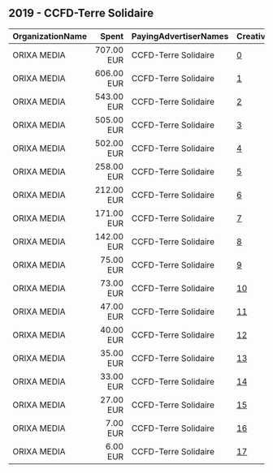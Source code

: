 ## 2019 - CCFD-Terre Solidaire 
|OrganizationName|Spent|PayingAdvertiserNames|CreativeUrls|Impressions|Genders|AgeBrackets|CountryCodes|BillingAddresses|CandidateBallotInformation|
|:---|---:|:---|:---|---:|:---|:---|:---|:---|:---|
|ORIXA MEDIA|707.00 EUR|CCFD-Terre Solidaire|[0](https://www.snap.com/political-ads/asset/b416b90166c1b8bf4397b4c41ce3f7f0b8efe61191b3cd7fcba222302d577eba?mediaType=mp4)|469,173||17+|france|"79 Boulevard Richard Lenoir,PARIS,75011,FR"||
|ORIXA MEDIA|606.00 EUR|CCFD-Terre Solidaire|[1](https://www.snap.com/political-ads/asset/228c67c87e61257b6e3da34f161a9c20cf2548f0a2cf0b48284a95b6861e6d57?mediaType=mp4)|561,744||17+|france|"79 Boulevard Richard Lenoir,PARIS,75011,FR"||
|ORIXA MEDIA|543.00 EUR|CCFD-Terre Solidaire|[2](https://www.snap.com/political-ads/asset/fb0ddb1a8f0c6315daf9cfad0f6a4768c6bdf21185968cdd1985c55b45e5ba56?mediaType=mp4)|757,891||17+|france|"79 Boulevard Richard Lenoir,PARIS,75011,FR"||
|ORIXA MEDIA|505.00 EUR|CCFD-Terre Solidaire|[3](https://www.snap.com/political-ads/asset/fb0ddb1a8f0c6315daf9cfad0f6a4768c6bdf21185968cdd1985c55b45e5ba56?mediaType=mp4)|646,878||17+|france|"79 Boulevard Richard Lenoir,PARIS,75011,FR"||
|ORIXA MEDIA|502.00 EUR|CCFD-Terre Solidaire|[4](https://www.snap.com/political-ads/asset/b416b90166c1b8bf4397b4c41ce3f7f0b8efe61191b3cd7fcba222302d577eba?mediaType=mp4)|636,138||17+|france|"79 Boulevard Richard Lenoir,PARIS,75011,FR"||
|ORIXA MEDIA|258.00 EUR|CCFD-Terre Solidaire|[5](https://www.snap.com/political-ads/asset/228c67c87e61257b6e3da34f161a9c20cf2548f0a2cf0b48284a95b6861e6d57?mediaType=mp4)|341,855||17+|france|"79 Boulevard Richard Lenoir,PARIS,75011,FR"||
|ORIXA MEDIA|212.00 EUR|CCFD-Terre Solidaire|[6](https://www.snap.com/political-ads/asset/fb0ddb1a8f0c6315daf9cfad0f6a4768c6bdf21185968cdd1985c55b45e5ba56?mediaType=mp4)|248,614||17+|france|"79 Boulevard Richard Lenoir,PARIS,75011,FR"||
|ORIXA MEDIA|171.00 EUR|CCFD-Terre Solidaire|[7](https://www.snap.com/political-ads/asset/b416b90166c1b8bf4397b4c41ce3f7f0b8efe61191b3cd7fcba222302d577eba?mediaType=mp4)|221,048||17+|france|"79 Boulevard Richard Lenoir,PARIS,75011,FR"||
|ORIXA MEDIA|142.00 EUR|CCFD-Terre Solidaire|[8](https://www.snap.com/political-ads/asset/228c67c87e61257b6e3da34f161a9c20cf2548f0a2cf0b48284a95b6861e6d57?mediaType=mp4)|136,667||17+|france|"79 Boulevard Richard Lenoir,PARIS,75011,FR"||
|ORIXA MEDIA|75.00 EUR|CCFD-Terre Solidaire|[9](https://www.snap.com/political-ads/asset/228c67c87e61257b6e3da34f161a9c20cf2548f0a2cf0b48284a95b6861e6d57?mediaType=mp4)|102,717||17+|france|"79 Boulevard Richard Lenoir,PARIS,75011,FR"||
|ORIXA MEDIA|73.00 EUR|CCFD-Terre Solidaire|[10](https://www.snap.com/political-ads/asset/b416b90166c1b8bf4397b4c41ce3f7f0b8efe61191b3cd7fcba222302d577eba?mediaType=mp4)|77,658||16+|france|"79 Boulevard Richard Lenoir,PARIS,75011,FR"||
|ORIXA MEDIA|47.00 EUR|CCFD-Terre Solidaire|[11](https://www.snap.com/political-ads/asset/fb0ddb1a8f0c6315daf9cfad0f6a4768c6bdf21185968cdd1985c55b45e5ba56?mediaType=mp4)|70,152||17+|france|"79 Boulevard Richard Lenoir,PARIS,75011,FR"||
|ORIXA MEDIA|40.00 EUR|CCFD-Terre Solidaire|[12](https://www.snap.com/political-ads/asset/228c67c87e61257b6e3da34f161a9c20cf2548f0a2cf0b48284a95b6861e6d57?mediaType=mp4)|43,844||16+|france|"79 Boulevard Richard Lenoir,PARIS,75011,FR"||
|ORIXA MEDIA|35.00 EUR|CCFD-Terre Solidaire|[13](https://www.snap.com/political-ads/asset/b416b90166c1b8bf4397b4c41ce3f7f0b8efe61191b3cd7fcba222302d577eba?mediaType=mp4)|41,089||17+|france|"79 Boulevard Richard Lenoir,PARIS,75011,FR"||
|ORIXA MEDIA|33.00 EUR|CCFD-Terre Solidaire|[14](https://www.snap.com/political-ads/asset/fb0ddb1a8f0c6315daf9cfad0f6a4768c6bdf21185968cdd1985c55b45e5ba56?mediaType=mp4)|36,880||16+|france|"79 Boulevard Richard Lenoir,PARIS,75011,FR"||
|ORIXA MEDIA|27.00 EUR|CCFD-Terre Solidaire|[15](https://www.snap.com/political-ads/asset/b416b90166c1b8bf4397b4c41ce3f7f0b8efe61191b3cd7fcba222302d577eba?mediaType=mp4)|41,638||17+|france|"79 Boulevard Richard Lenoir,PARIS,75011,FR"||
|ORIXA MEDIA|7.00 EUR|CCFD-Terre Solidaire|[16](https://www.snap.com/political-ads/asset/fb0ddb1a8f0c6315daf9cfad0f6a4768c6bdf21185968cdd1985c55b45e5ba56?mediaType=mp4)|12,038||17+|france|"79 Boulevard Richard Lenoir,PARIS,75011,FR"||
|ORIXA MEDIA|6.00 EUR|CCFD-Terre Solidaire|[17](https://www.snap.com/political-ads/asset/228c67c87e61257b6e3da34f161a9c20cf2548f0a2cf0b48284a95b6861e6d57?mediaType=mp4)|10,329||17+|france|"79 Boulevard Richard Lenoir,PARIS,75011,FR"||
